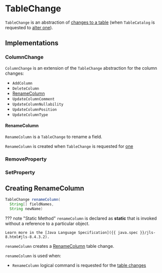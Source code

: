 # TableChange

`TableChange` is an abstraction of [changes to a table](#implementations) (when `TableCatalog` is requested to [alter one](TableCatalog.md#alterTable)).

## Implementations

### <span id="ColumnChange"> ColumnChange

`ColumnChange` is an extension of the `TableChange` abstraction for the column changes:

* `AddColumn`
* `DeleteColumn`
* [RenameColumn](#RenameColumn)
* `UpdateColumnComment`
* `UpdateColumnNullability`
* `UpdateColumnPosition`
* `UpdateColumnType`

#### <span id="RenameColumn"> RenameColumn

`RenameColumn` is a `TableChange` to rename a field.

`RenameColumn` is created when `TableChange` is requested for [one](#renameColumn)

### RemoveProperty

### SetProperty

## <span id="renameColumn"> Creating RenameColumn

```java
TableChange renameColumn(
  String[] fieldNames,
  String newName)
```

??? note "Static Method"
    `renameColumn` is declared as **static** that is invoked without a reference to a particular object.

    Learn more in the [Java Language Specification]({{ java.spec }}/jls-8.html#jls-8.4.3.2).

`renameColumn` creates a [RenameColumn](#RenameColumn) table change.

`renameColumn` is used when:

* `RenameColumn` logical command is requested for the [table changes](../../logical-operators/AlterTableCommand.md#RenameColumn)
